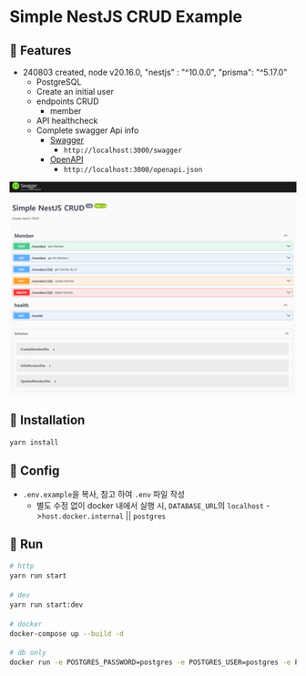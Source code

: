 # Simple NestJS CRUD Example

## 📌 Features

- 240803 created, node v20.16.0, "nestjs" : "^10.0.0", "prisma": "^5.17.0"
    - PostgreSQL
    - Create an initial user
    - endpoints CRUD
        - member
    - API healthcheck
    - Complete swagger Api info
      - [Swagger](http://localhost:3000/swagger)
        - `http://localhost:3000/swagger`
      - [OpenAPI](http://localhost:3000/openapi.json)
        - `http://localhost:3000/openapi.json`

![img.png](img.png)

## 💾 Installation

```bash
yarn install
```

## 🔧 Config

- `.env.example`을 복사, 참고 하여 `.env` 파일 작성
  - 별도 수정 없이 docker 내에서 실행 시, `DATABASE_URL`의 `localhost` ->`host.docker.internal` || `postgres`

## 🏃 Run

```bash
# http
yarn run start

# dev 
yarn run start:dev

# docker 
docker-compose up --build -d

# db only
docker run -e POSTGRES_PASSWORD=postgres -e POSTGRES_USER=postgres -e POSTGRES_DATABASE=postgres -e -p 5432:5432 --name postgres -d postgres
```